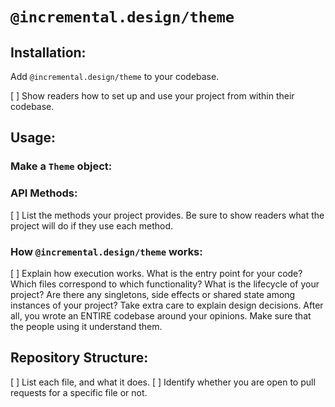 # `@incremental.design/theme`

<!--
Add a banner image and badges

see: https://towardsdatascience.com/how-to-write-an-awesome-readme-68bf4be91f8b

For bonus points, make the banner animated with html, css and svg

see: https://github.com/sindresorhus/css-in-readme-like-wat
 -->

<!--
Subtitle that explains why reader should care
-->

<!--
Tell the reader how their world has changed in up to 3 sentences. Allude to the opportunities and threats this change presents. Be careful not to insinuate that your reader has a personal problem
-->

<!--
List up to 6 ways your reader can use your codebase to respond to this change Each list item should contain a heading, followed by up to two supporting sentences.

* The heading of each list item should issue a command that contains:
	* a goal:							"Repurpose 33% more schleem"
	* an (optional) effort-limit:		"with just 10 lines of code"
	* a course of action:				"by adding the dinglebop to your project"
* The supporting sentences should tell your reader where to find and how to use the code to complete the task.
	e.g. "`yarn add plumbus` to your project. Then `import {dinglebop} from 'plumbus'` and insert it as the first argument to your `grumbo(...)` function.
-->

<!-- list any codebases, websites, apps, platforms or other products that use your code -->

<!-- link to your reader to your repository's bug page, and let them know if you're open to contributions -->

## Installation:

Add `@incremental.design/theme` to your codebase.

<!-- * what you want the reader to do -->

[ ] Show readers how to set up and use your project from within their codebase.

<!-- * why?
   * desired outcome
   * underlying problem
   * action
   * compare action to doing nothing -->

<!-- * how tell if succeeded? -->

## Usage:

### Make a `Theme` object:

<!-- * what you want the reader to do -->
<!-- * why?
   * desired outcome
   * underlying problem
   * action
   * compare action to doing nothing -->

<!-- * how tell if succeeded? -->

### API Methods:

[ ] List the methods your project provides. Be sure to show readers what the project will do if they use each method.

### How `@incremental.design/theme` works:

[ ] Explain how execution works. What is the entry point for your code? Which files correspond to which functionality? What is the lifecycle of your project? Are there any singletons, side effects or shared state among instances of your project? Take extra care to explain design decisions. After all, you wrote an ENTIRE codebase around your opinions. Make sure that the people using it understand them.

## Repository Structure:

[ ] List each file, and what it does.
[ ] Identify whether you are open to pull requests for a specific file or not.
